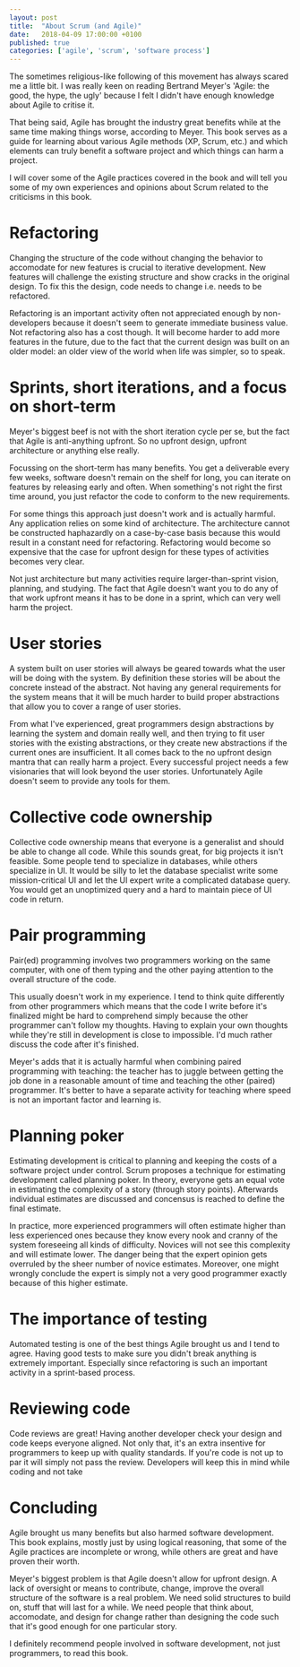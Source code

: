 ```yaml
---
layout: post
title:  "About Scrum (and Agile)"
date:   2018-04-09 17:00:00 +0100
published: true
categories: ['agile', 'scrum', 'software process']
---
```


The sometimes religious-like following of this movement has always scared me a little bit. 
I was really keen on reading Bertrand Meyer's 'Agile: the good, the hype, the ugly' because I 
felt I didn't have enough knowledge about Agile to critise it. 

That being said, Agile has brought the industry great benefits while at the same time making things worse,
according to Meyer. This book serves as a guide for learning about various Agile methods (XP, Scrum, etc.) 
and which elements can truly benefit a software project and which things can harm a project.

I will cover some of the Agile practices covered in the book and will tell you some of my
own experiences and opinions about Scrum related to the criticisms in this book.

# Refactoring

Changing the structure of the code without changing the behavior to accomodate for new features
is crucial to iterative development. New features will challenge the existing structure and
show cracks in the original design. To fix this the design, code needs to change
i.e. needs to be refactored. 

Refactoring is an important activity often not appreciated
enough by non-developers because it doesn't seem to generate immediate business value. Not refactoring
also has a cost though. It will become harder to add more features in the future, due to the fact
that the current design was built on an older model: an older view of the world when life was simpler,
so to speak.

# Sprints, short iterations, and a focus on short-term

Meyer's biggest beef is not with the short iteration cycle per se, but the fact that Agile is
anti-anything upfront. So no upfront design, upfront architecture or anything else really.

Focussing on the short-term has many benefits. You get a deliverable every few weeks, software
doesn't remain on the shelf for long, you can iterate on features by releasing early and often.
When something's not right the first time around, you just refactor the code to conform to the new
requirements.

For some things this approach just doesn't work and is actually harmful. Any application relies
on some kind of architecture. The architecture cannot be constructed haphazardly on a case-by-case
basis because this would result in a constant need for refactoring. Refactoring would become so
expensive that the case for upfront design for these types of activities becomes very clear. 

Not just architecture but many activities require larger-than-sprint vision, planning, and
studying. The fact that Agile doesn't want you to do any of that work upfront means it has to be
done in a sprint, which can very well harm the project.

# User stories

A system built on user stories will always be geared towards what the user will be doing with the system.
By definition these stories will be about the concrete instead of the abstract. Not having any general
requirements for the system means that it will be much harder to build proper abstractions that
allow you to cover a range of user stories.

From what I've experienced, great programmers design abstractions by learning the system and domain really well,
and then trying to fit user stories with the existing abstractions, or they create new abstractions if
the current ones are insufficient. It all comes back to the no upfront design mantra that can really
harm a project. Every successful project needs a few visionaries that will look beyond 
the user stories. Unfortunately Agile doesn't seem to provide any tools for them.

# Collective code ownership

Collective code ownership means that everyone is a generalist and should be able to change all code.
While this sounds great, for big projects it isn't feasible. Some people tend to specialize in
databases, while others specialize in UI. It would be silly to let the database specialist write
some mission-critical UI and let the UI expert write a complicated database query. You would get an
unoptimized query and a hard to maintain piece of UI code in return.

# Pair programming

Pair(ed) programming involves two programmers working on the same computer, with one of them typing
and the other paying attention to the overall structure of the code.

This usually doesn't work in my experience. I tend to think quite differently from other programmers
which means that the code I write before it's finalized might be hard to comprehend simply because
the other programmer can't follow my thoughts. Having to explain your own thoughts while they're
still in development is close to impossible. I'd much rather discuss the code after it's finished.

Meyer's adds that it is actually harmful when combining paired programming with teaching: the
teacher has to juggle between getting the job done in a reasonable amount of time and teaching the
other (paired) programmer. It's better to have a separate activity for teaching where speed is not
an important factor and learning is.

# Planning poker

Estimating development is critical to planning and keeping the costs of a software project under
control. Scrum proposes a technique for estimating development called planning poker. In theory,
everyone gets an equal vote in estimating the complexity of a story (through story points).
Afterwards individual estimates are discussed and concensus is reached to define the final estimate.

In practice, more experienced programmers will often estimate higher than less experienced ones
because they know every nook and cranny of the system foreseeing all kinds of difficulty. Novices
will not see this complexity and will estimate lower. The danger being that the expert opinion gets
overruled by the sheer number of novice estimates. Moreover, one might wrongly conclude the expert
is simply not a very good programmer exactly because of this higher estimate.

# The importance of testing

Automated testing is one of the best things Agile brought us and I tend to agree. Having good tests
to make sure you didn't break anything is extremely important. Especially since refactoring is such
an important activity in a sprint-based process.

# Reviewing code

Code reviews are great! Having another developer check your design and code keeps everyone
aligned. Not only that, it's an extra insentive for programmers to keep up with quality standards.
If you're code is not up to par it will simply not pass the review. Developers will keep this
in mind while coding and not take 

# Concluding

Agile brought us many benefits but also harmed software development. This book explains, mostly
just by using logical reasoning, that some of the Agile practices are incomplete or wrong, while
others are great and have proven their worth.

Meyer's biggest problem is that Agile doesn't allow for upfront design. A lack of oversight
or means to contribute, change, improve the overall structure of the software is a real problem.
We need solid structures to build on, stuff that will last for a while. We need people that think
about, accomodate, and design for change rather than designing the code such that it's good enough
for one particular story.

I definitely recommend people involved in software development, not just programmers, to read this book.
